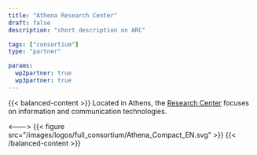 ```yaml
---
title: "Athena Research Center"
draft: false
description: "short description on ARC"

tags: ["consortium"]
type: "partner" 

params:
  wp2partner: true
  wp3partner: true
---
```


{{< balanced-content >}}
Located in Athens, the [Research Center](https://www.athenarc.gr) focuses on information and communication technologies.

<--->
{{< figure src="/images/logos/full_consortium/Athena_Compact_EN.svg" >}}
{{< /balanced-content >}}